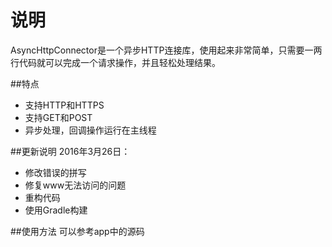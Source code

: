 # 说明
AsyncHttpConnector是一个异步HTTP连接库，使用起来非常简单，只需要一两行代码就可以完成一个请求操作，并且轻松处理结果。

##特点
- 支持HTTP和HTTPS
- 支持GET和POST
- 异步处理，回调操作运行在主线程

##更新说明
2016年3月26日：
- 修改错误的拼写
- 修复www无法访问的问题
- 重构代码
- 使用Gradle构建

##使用方法
可以参考app中的源码
